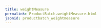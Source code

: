 ```yaml
---
title: weightMeasure
permalink: ProductBatch.weightMeasure.html
jsonid: productbatch_weightmeasure
---
```


